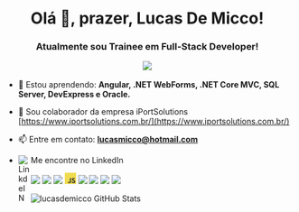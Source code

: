 <h1 align="center">Olá 👋, prazer, Lucas De Micco!</h1>
<h3 align="center">Atualmente sou Trainee em Full-Stack Developer!</h3>
<p align="center"><img src=https://www.fabiosilvalima.net/wp-content/uploads/2017/04/fabiosilvalima-sairfazendo.gif width="250"></p>

- 🌱 Estou aprendendo: **Angular, .NET WebForms, .NET Core MVC, SQL Server, DevExpress e Oracle.**

- 🤝 Sou colaborador da empresa iPortSolutions [https://www.iportsolutions.com.br/](https://www.iportsolutions.com.br/)

- 📫 Entre em contato: **lucasmicco@hotmail.com** 
- Me encontre no LinkedIn <a target="_blank" href="https://www.linkedin.com/in/lucas-de-micco-a40b23208/">
  <img align="left" alt="LinkdeIN" width="22px" src="https://cdn.jsdelivr.net/npm/simple-icons@v3/icons/linkedin.svg" />
</a>



<code><img height="20" src="https://upload.wikimedia.org/wikipedia/commons/thumb/e/ee/.NET_Core_Logo.svg/1024px-.NET_Core_Logo.svg.png"></code>
<code><img height="20" src="https://iconape.com/wp-content/files/sh/51404/svg/c--4.svg"></code>
<code><img height="20" src="https://cdn.worldvectorlogo.com/logos/angular-icon.svg"></code>
<code><img height="20" src="https://raw.githubusercontent.com/github/explore/80688e429a7d4ef2fca1e82350fe8e3517d3494d/topics/javascript/javascript.png"></code>
<code><img height="20" src="https://icon-library.com/images/html5-icon/html5-icon-13.jpg"></code>
<code><img height="20" src="https://www.iconninja.com/files/64/358/407/css3-icon.svg"></code>
<code><img height="20" src="https://img.icons8.com/color/480/microsoft-sql-server.png"></code>
<code><img height="20" src="https://uxwing.com/wp-content/themes/uxwing/download/10-brands-and-social-media/oracle.png"></code>

![lucasdemicco GitHub Stats](https://github-readme-stats.vercel.app/api?username=lucasdemicco&show_icons=true)



